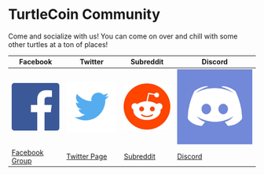 # TurtleCoin Community

Come and socialize with us! You can come on over and chill with some other turtles at a ton of places!

| Facebook                                             | Twitter                                         | Subreddit                                   | Discord                               |
| ---------------------------------------------------- | ----------------------------------------------- | ------------------------------------------- | ------------------------------------- |
| ![facebook](about/images/faceb-logo.png)             | ![twitter](about/images/twit-logo.png)          | ![reddit](about/images/reddit-logo.jpg)     | ![discord](about/images/dis-logo.jpg) |
| [Facebook Group](https://www.facebook.com/trtlcoin/) | [Twitter Page](https://twitter.com/_turtlecoin) | [Subreddit](https://www.reddit.com/r/TRTL/) | [Discord](https://discord.gg/qyXqkuk) |


